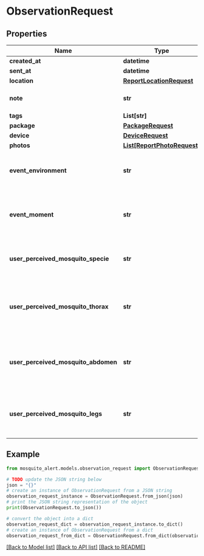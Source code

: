 # ObservationRequest


## Properties

Name | Type | Description | Notes
------------ | ------------- | ------------- | -------------
**created_at** | **datetime** |  | 
**sent_at** | **datetime** |  | 
**location** | [**ReportLocationRequest**](ReportLocationRequest.md) |  | 
**note** | **str** | Note user attached to report. | [optional] 
**tags** | **List[str]** |  | [optional] 
**package** | [**PackageRequest**](PackageRequest.md) |  | [optional] 
**device** | [**DeviceRequest**](DeviceRequest.md) |  | [optional] 
**photos** | [**List[ReportPhotoRequest]**](ReportPhotoRequest.md) |  | 
**event_environment** | **str** | The environment where the event took place. | [optional] 
**event_moment** | **str** | The moment of the day when the event took place. | [optional] 
**user_perceived_mosquito_specie** | **str** | The mosquito specie perceived by the user. | [optional] 
**user_perceived_mosquito_thorax** | **str** | The species of mosquito that the thorax resembles, according to the user. | [optional] 
**user_perceived_mosquito_abdomen** | **str** | The species of mosquito that the abdomen resembles, according to the user. | [optional] 
**user_perceived_mosquito_legs** | **str** | The species of mosquito that the leg resembles, according to the user. | [optional] 

## Example

```python
from mosquito_alert.models.observation_request import ObservationRequest

# TODO update the JSON string below
json = "{}"
# create an instance of ObservationRequest from a JSON string
observation_request_instance = ObservationRequest.from_json(json)
# print the JSON string representation of the object
print(ObservationRequest.to_json())

# convert the object into a dict
observation_request_dict = observation_request_instance.to_dict()
# create an instance of ObservationRequest from a dict
observation_request_from_dict = ObservationRequest.from_dict(observation_request_dict)
```
[[Back to Model list]](../README.md#documentation-for-models) [[Back to API list]](../README.md#documentation-for-api-endpoints) [[Back to README]](../README.md)


